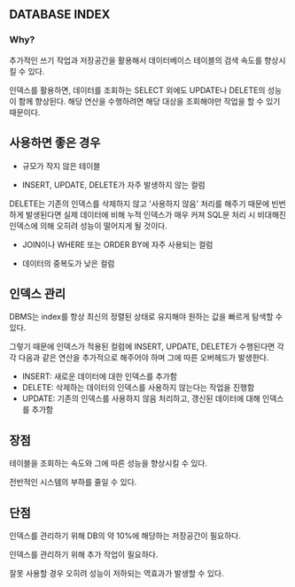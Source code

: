 ## DATABASE INDEX

### Why?

추가적인 쓰기 작업과 저장공간을 활용해서 데이터베이스 테이블의 검색 속도를 향상시킬 수 있다.



인덱스를 활용하면, 데이터를 조회하는 SELECT 외에도 UPDATE나 DELETE의 성능이 함께 향상된다. 해당 연산을 수행하려면 해당 대상을 조회해야만 작업을 할 수 있기 때문이다.



## 사용하면 좋은 경우

* 규모가 작지 않은 테이블

* INSERT, UPDATE, DELETE가 자주 발생하지 않는 컬럼

DELETE는 기존의 인덱스를 삭제하지 않고 '사용하지 않음' 처리를 해주기 때문에 빈번하게 발생된다면 실제 데이터에 비해 누적 인덱스가 매우 커져 SQL문 처리 시 비대해진 인덱스에 의해 오히려 성능이 떨어지게 될 것이다. 

* JOIN이나 WHERE 또는 ORDER BY에 자주 사용되는 컬럼

* 데이터의 중복도가 낮은 컬럼



## 인덱스 관리

DBMS는 index를 항상 최신의 정렬된 상태로 유지해야 원하는 값을 빠르게 탐색할 수 있다. 

그렇기 때문에 인덱스가 적용된 컬럼에 INSERT, UPDATE, DELETE가 수행된다면 각각 다음과 같은 연산을 추가적으로 해주어야 하며 그에 따른 오버헤드가 발생한다.

- INSERT: 새로운 데이터에 대한 인덱스를 추가함
- DELETE: 삭제하는 데이터의 인덱스를 사용하지 않는다는 작업을 진행함
- UPDATE: 기존의 인덱스를 사용하지 않음 처리하고, 갱신된 데이터에 대해 인덱스를 추가함



## 장점

테이블을 조회하는 속도와 그에 따른 성능을 향상시킬 수 있다.

전반적인 시스템의 부하를 줄일 수 있다.



## 단점

인덱스를 관리하기 위해 DB의 약 10%에 해당하는 저장공간이 필요하다.

인덱스를 관리하기 위해 추가 작업이 필요하다.

잘못 사용할 경우 오히려 성능이 저하되는 역효과가 발생할 수 있다.

